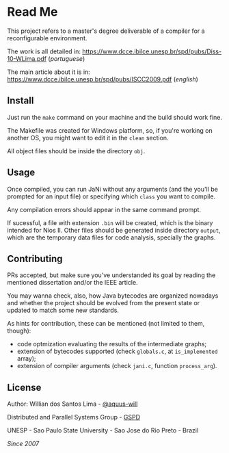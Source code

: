 # Read Me

This project refers to a master's degree deliverable of a compiler for a reconfigurable environment.

The work is all detailed in: https://www.dcce.ibilce.unesp.br/spd/pubs/Diss-10-WLima.pdf (_portuguese_)

The main article about it is in: https://www.dcce.ibilce.unesp.br/spd/pubs/ISCC2009.pdf (_english_)

## Install

Just run the `make` command on your machine and the build should work fine.

The Makefile was created for Windows platform, so, if you're working on another OS, you might want to edit it in the `clean` section.

All object files should be inside the directory `obj`.

## Usage

Once compiled, you can run JaNi without any arguments (and the you'll be prompted for an input file) or specifying which `class` you want to compile.

Any compilation errors should appear in the same command prompt.

If sucessful, a file with extension `.bin` will be created, which is the binary intended for Nios II. Other files should be generated inside directory `output`, which are the temporary data files for code analysis, specially the graphs.

## Contributing

PRs accepted, but make sure you've understanded its goal by reading the mentioned dissertation and/or the IEEE article.

You may wanna check, also, how Java bytecodes are organized nowadays and whether the project should be evolved from the present state or updated to match some new standards.

As hints for contribution, these can be mentioned (not limited to them, though):
- code optmization evaluating the results of the intermediate graphs;
- extension of bytecodes supported (check `globals.c`, at `is_implemented` array);
- extension of compiler arguments (check `jani.c`, function `process_arg`).

## License

Author: Willian dos Santos Lima - [@aquus-will](https://github.com/aquus-will)

Distributed and Parallel Systems Group - [GSPD](https://www.dcce.ibilce.unesp.br/spd/pindex.php)

UNESP - Sao Paulo State University - Sao Jose do Rio Preto - Brazil

_Since 2007_

